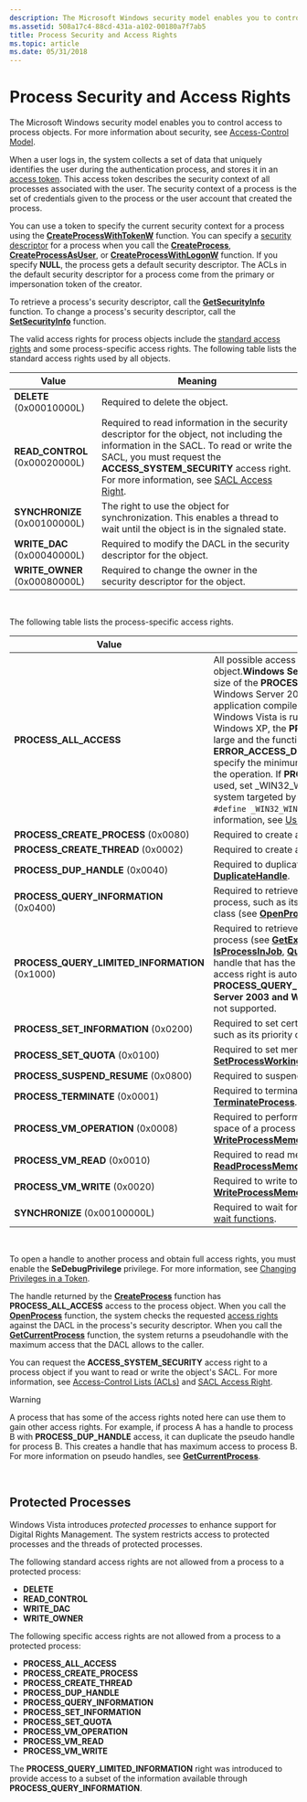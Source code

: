 ```yaml
---
description: The Microsoft Windows security model enables you to control access to process objects. For more information about security, see Access-Control Model.
ms.assetid: 508a17c4-88cd-431a-a102-00180a7f7ab5
title: Process Security and Access Rights
ms.topic: article
ms.date: 05/31/2018
---
```


# Process Security and Access Rights

The Microsoft Windows security model enables you to control access to process objects. For more information about security, see [Access-Control Model](../secauthz/access-control-model.md).

When a user logs in, the system collects a set of data that uniquely identifies the user during the authentication process, and stores it in an [access token](../secauthz/access-tokens.md). This access token describes the security context of all processes associated with the user. The security context of a process is the set of credentials given to the process or the user account that created the process.

You can use a token to specify the current security context for a process using the [**CreateProcessWithTokenW**](/windows/desktop/api/WinBase/nf-winbase-createprocesswithtokenw) function. You can specify a [security descriptor](../secauthz/security-descriptors.md) for a process when you call the [**CreateProcess**](/windows/win32/api/processthreadsapi/nf-processthreadsapi-createprocessa), [**CreateProcessAsUser**](/windows/win32/api/processthreadsapi/nf-processthreadsapi-createprocessasusera), or [**CreateProcessWithLogonW**](/windows/desktop/api/WinBase/nf-winbase-createprocesswithlogonw) function. If you specify **NULL**, the process gets a default security descriptor. The ACLs in the default security descriptor for a process come from the primary or impersonation token of the creator.

To retrieve a process's security descriptor, call the [**GetSecurityInfo**](/windows/win32/api/aclapi/nf-aclapi-getsecurityinfo) function. To change a process's security descriptor, call the [**SetSecurityInfo**](/windows/win32/api/aclapi/nf-aclapi-setsecurityinfo) function.

The valid access rights for process objects include the [standard access rights](../secauthz/standard-access-rights.md) and some process-specific access rights. The following table lists the standard access rights used by all objects.

| Value                           | Meaning                                                                                                                                                                                                                                                                                  |
|---------------------------------|------------------------------------------------------------------------------------------------------------------------------------------------------------------------------------------------------------------------------------------------------------------------------------------|
| **DELETE** (0x00010000L)        | Required to delete the object.                                                                                                                                                                                                                                                           |
| **READ\_CONTROL** (0x00020000L) | Required to read information in the security descriptor for the object, not including the information in the SACL. To read or write the SACL, you must request the **ACCESS\_SYSTEM\_SECURITY** access right. For more information, see [SACL Access Right](../secauthz/sacl-access-right.md). |
| **SYNCHRONIZE** (0x00100000L)   | The right to use the object for synchronization. This enables a thread to wait until the object is in the signaled state.                                                                                                                                                                |
| **WRITE\_DAC** (0x00040000L)    | Required to modify the DACL in the security descriptor for the object.                                                                                                                                                                                                                   |
| **WRITE\_OWNER** (0x00080000L)  | Required to change the owner in the security descriptor for the object.                                                                                                                                                                                                                  |



 

The following table lists the process-specific access rights.



| Value                                             | Meaning                                                                                                                                                                                                                                                                                                                                                                                                                                                                                                                                                                                                                                                                                                                                                                                                                      |
|---------------------------------------------------|------------------------------------------------------------------------------------------------------------------------------------------------------------------------------------------------------------------------------------------------------------------------------------------------------------------------------------------------------------------------------------------------------------------------------------------------------------------------------------------------------------------------------------------------------------------------------------------------------------------------------------------------------------------------------------------------------------------------------------------------------------------------------------------------------------------------------|
| **PROCESS\_ALL\_ACCESS**                          | All possible access rights for a process object.**Windows Server 2003 and Windows XP:** The size of the **PROCESS\_ALL\_ACCESS** flag increased on Windows Server 2008 and Windows Vista. If an application compiled for Windows Server 2008 and Windows Vista is run on Windows Server 2003 or Windows XP, the **PROCESS\_ALL\_ACCESS** flag is too large and the function specifying this flag fails with **ERROR\_ACCESS\_DENIED**. To avoid this problem, specify the minimum set of access rights required for the operation. If **PROCESS\_ALL\_ACCESS** must be used, set \_WIN32\_WINNT to the minimum operating system targeted by your application (for example, `#define _WIN32_WINNT _WIN32_WINNT_WINXP`). For more information, see [Using the Windows Headers](../winprog/using-the-windows-headers.md). <br/> |
| **PROCESS\_CREATE\_PROCESS** (0x0080)             | Required to create a process.                                                                                                                                                                                                                                                                                                                                                                                                                                                                                                                                                                                                                                                                                                                                                                                                |
| **PROCESS\_CREATE\_THREAD** (0x0002)              | Required to create a thread.                                                                                                                                                                                                                                                                                                                                                                                                                                                                                                                                                                                                                                                                                                                                                                                                 |
| **PROCESS\_DUP\_HANDLE** (0x0040)                 | Required to duplicate a handle using [**DuplicateHandle**](/windows/win32/api/handleapi/nf-handleapi-duplicatehandle).                                                                                                                                                                                                                                                                                                                                                                                                                                                                                                                                                                                                                                                                                                                                            |
| **PROCESS\_QUERY\_INFORMATION** (0x0400)          | Required to retrieve certain information about a process, such as its token, exit code, and priority class (see [**OpenProcessToken**](/windows/win32/api/processthreadsapi/nf-processthreadsapi-openprocesstoken)).                                                                                                                                                                                                                                                                                                                                                                                                                                                                                                                                                                                                                                                          |
| **PROCESS\_QUERY\_LIMITED\_INFORMATION** (0x1000) | Required to retrieve certain information about a process (see [**GetExitCodeProcess**](/windows/win32/api/processthreadsapi/nf-processthreadsapi-getexitcodeprocess), [**GetPriorityClass**](/windows/win32/api/processthreadsapi/nf-processthreadsapi-getpriorityclass), [**IsProcessInJob**](/windows/win32/api/jobapi/nf-jobapi-isprocessinjob), [**QueryFullProcessImageName**](/windows/desktop/api/WinBase/nf-winbase-queryfullprocessimagenamea)). A handle that has the **PROCESS\_QUERY\_INFORMATION** access right is automatically granted **PROCESS\_QUERY\_LIMITED\_INFORMATION**.**Windows Server 2003 and Windows XP:** This access right is not supported.<br/>                                                                                                                                                                                                                                                                                                                         |
| **PROCESS\_SET\_INFORMATION** (0x0200)            | Required to set certain information about a process, such as its priority class (see [**SetPriorityClass**](/windows/win32/api/processthreadsapi/nf-processthreadsapi-setpriorityclass)).                                                                                                                                                                                                                                                                                                                                                                                                                                                                                                                                                                                                                                                                                          |
| **PROCESS\_SET\_QUOTA** (0x0100)                  | Required to set memory limits using [**SetProcessWorkingSetSize**](/windows/desktop/api/memoryapi/nf-memoryapi-setprocessworkingsetsize).                                                                                                                                                                                                                                                                                                                                                                                                                                                                                                                                                                                                                                                                                                                            |
| **PROCESS\_SUSPEND\_RESUME** (0x0800)             | Required to suspend or resume a process.                                                                                                                                                                                                                                                                                                                                                                                                                                                                                                                                                                                                                                                                                                                                                                                     |
| **PROCESS\_TERMINATE** (0x0001)                   | Required to terminate a process using [**TerminateProcess**](/windows/win32/api/processthreadsapi/nf-processthreadsapi-terminateprocess).                                                                                                                                                                                                                                                                                                                                                                                                                                                                                                                                                                                                                                                                                                                                          |
| **PROCESS\_VM\_OPERATION** (0x0008)               | Required to perform an operation on the address space of a process (see [**VirtualProtectEx**](/windows/win32/api/memoryapi/nf-memoryapi-virtualprotectex) and [**WriteProcessMemory**](/windows/win32/api/memoryapi/nf-memoryapi-writeprocessmemory)).                                                                                                                                                                                                                                                                                                                                                                                                                                                                                                                                                                                                                                                |
| **PROCESS\_VM\_READ** (0x0010)                    | Required to read memory in a process using [**ReadProcessMemory**](/windows/win32/api/memoryapi/nf-memoryapi-readprocessmemory).                                                                                                                                                                                                                                                                                                                                                                                                                                                                                                                                                                                                                                                                                                                                  |
| **PROCESS\_VM\_WRITE** (0x0020)                   | Required to write to memory in a process using [**WriteProcessMemory**](/windows/win32/api/memoryapi/nf-memoryapi-writeprocessmemory).                                                                                                                                                                                                                                                                                                                                                                                                                                                                                                                                                                                                                                                                                                                            |
| **SYNCHRONIZE** (0x00100000L)                     | Required to wait for the process to terminate using the [wait functions](../sync/wait-functions.md).                                                                                                                                                                                                                                                                                                                                                                                                                                                                                                                                                                                                                                                                                                                               |



 

To open a handle to another process and obtain full access rights, you must enable the **SeDebugPrivilege** privilege. For more information, see [Changing Privileges in a Token](../secbp/changing-privileges-in-a-token.md).

The handle returned by the [**CreateProcess**](/windows/win32/api/processthreadsapi/nf-processthreadsapi-createprocessa) function has **PROCESS\_ALL\_ACCESS** access to the process object. When you call the [**OpenProcess**](/windows/win32/api/processthreadsapi/nf-processthreadsapi-openprocess) function, the system checks the requested [access rights](../secauthz/access-rights-and-access-masks.md) against the DACL in the process's security descriptor. When you call the [**GetCurrentProcess**](/windows/win32/api/processthreadsapi/nf-processthreadsapi-getcurrentprocess) function, the system returns a pseudohandle with the maximum access that the DACL allows to the caller.

You can request the **ACCESS\_SYSTEM\_SECURITY** access right to a process object if you want to read or write the object's SACL. For more information, see [Access-Control Lists (ACLs)](../secauthz/access-control-lists.md) and [SACL Access Right](../secauthz/sacl-access-right.md).

> [!WARNING]
> A process that has some of the access rights noted here can use them to gain other access rights. For example, if process A has a handle to process B with **PROCESS\_DUP\_HANDLE** access, it can duplicate the pseudo handle for process B. This creates a handle that has maximum access to process B. For more information on pseudo handles, see [**GetCurrentProcess**](/windows/win32/api/processthreadsapi/nf-processthreadsapi-getcurrentprocess).

 

## Protected Processes

Windows Vista introduces *protected processes* to enhance support for Digital Rights Management. The system restricts access to protected processes and the threads of protected processes.

The following standard access rights are not allowed from a process to a protected process:

- **DELETE**  
- **READ\_CONTROL**  
- **WRITE\_DAC**  
- **WRITE\_OWNER**  

The following specific access rights are not allowed from a process to a protected process:

- **PROCESS\_ALL\_ACCESS**  
- **PROCESS\_CREATE\_PROCESS**  
- **PROCESS\_CREATE\_THREAD**  
- **PROCESS\_DUP\_HANDLE**  
- **PROCESS\_QUERY\_INFORMATION**  
- **PROCESS\_SET\_INFORMATION**  
- **PROCESS\_SET\_QUOTA**  
- **PROCESS\_VM\_OPERATION**  
- **PROCESS\_VM\_READ**  
- **PROCESS\_VM\_WRITE**  

The **PROCESS\_QUERY\_LIMITED\_INFORMATION** right was introduced to provide access to a subset of the information available through **PROCESS\_QUERY\_INFORMATION**.
